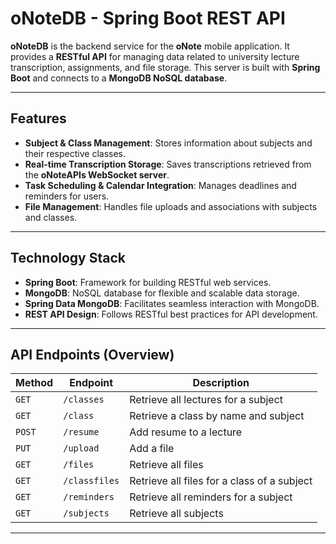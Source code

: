 # oNoteDB - Spring Boot REST API

**oNoteDB** is the backend service for the **oNote** mobile application. It provides a **RESTful API** for managing data related to university lecture transcription, assignments, and file storage. This server is built with **Spring Boot** and connects to a **MongoDB NoSQL database**.

---
## Features

- **Subject & Class Management**: Stores information about subjects and their respective classes.
- **Real-time Transcription Storage**: Saves transcriptions retrieved from the **oNoteAPIs WebSocket server**.
- **Task Scheduling & Calendar Integration**: Manages deadlines and reminders for users.
- **File Management**: Handles file uploads and associations with subjects and classes.

---

## Technology Stack

- **Spring Boot**: Framework for building RESTful web services.
- **MongoDB**: NoSQL database for flexible and scalable data storage.
- **Spring Data MongoDB**: Facilitates seamless interaction with MongoDB.
- **REST API Design**: Follows RESTful best practices for API development.

---

## API Endpoints (Overview)

| Method | Endpoint | Description |
|--------|----------|-------------|
| `GET` | `/classes` | Retrieve all lectures for a subject |
| `GET` | `/class` | Retrieve a class by name and subject |
| `POST` | `/resume` | Add resume to a lecture |
| `PUT` | `/upload` | Add a file |
| `GET` | `/files` | Retrieve all files |
| `GET` | `/classfiles` | Retrieve all files for a class of a subject |
| `GET` | `/reminders` | Retrieve all reminders for a subject |
| `GET` | `/subjects` | Retrieve all subjects |

---
